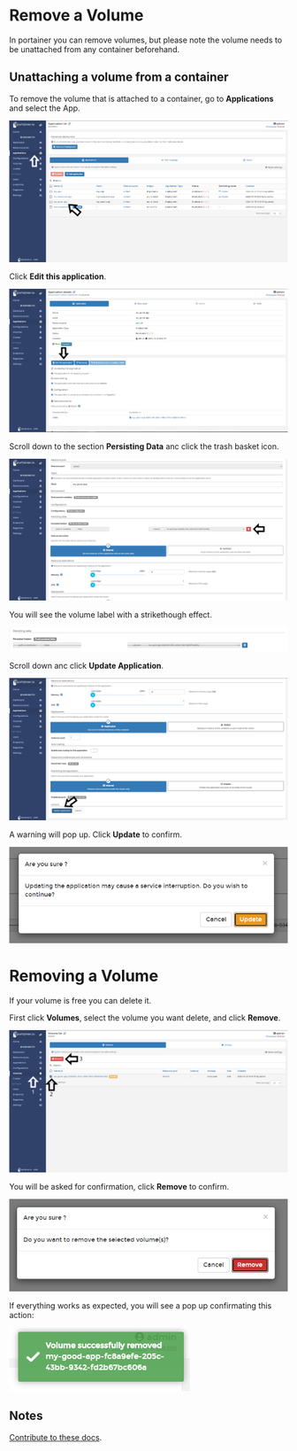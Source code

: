 # Remove a Volume

In portainer you can remove volumes, but please note the volume needs to be unattached from any container beforehand.

## Unattaching a volume from a container

To remove the volume that is attached to a container, go to <b>Applications</b> and select the App.

![volumes](assets/remove-1.png)

Click <b>Edit this application</b>.

![volumes](assets/remove-2.png)

Scroll down to the section <b>Persisting Data</b> anc click the trash basket icon. 

![volumes](assets/remove-3.png)

You will see the volume label with a strikethough effect.

![volumes](assets/remove-4.png)

Scroll down anc click <b>Update Application</b>.

![volumes](assets/remove-5.png)

A warning will pop up. Click <b>Update</b> to confirm.

![volumes](assets/remove-6.png)

# Removing a Volume

If your volume is free you can delete it. 

First click <b>Volumes</b>, select the volume you want delete, and click <b>Remove</b>.

![volumes](assets/remove-7.png)

You will be asked for confirmation, click <b>Remove</b> to confirm.

![volumes](assets/remove-8.png)

If everything works as expected, you will see a pop up confirmating this action:

![volumes](assets/remove-9.png)

## Notes

[Contribute to these docs](https://github.com/portainer/portainer-docs/blob/master/contributing.md).
